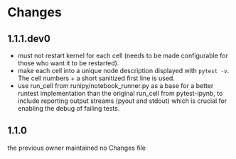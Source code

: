 # Changes

## 1.1.1.dev0

- must not restart kernel for each cell (needs to be made configurable for those who want it to be restarted).
- make each cell into a unique node description displayed with `pytest -v`. The cell numbers + a short sanitized first line is used.
- use run_cell from runipy/notebook_runner.py as a base for a better runtest implementation than the original run_cell from pytest-ipynb, to include reporting output streams (pyout and stdout) which is crucial for enabling the debug of failing tests.

## 1.1.0

the previous owner maintained no Changes file
